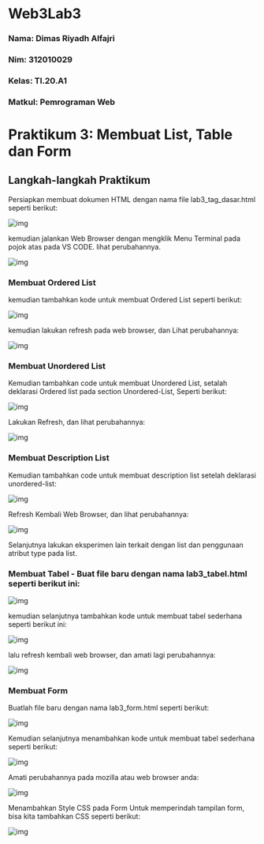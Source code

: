 # Web3Lab3


### Nama: Dimas Riyadh Alfajri
### Nim: 312010029
### Kelas: TI.20.A1
### Matkul: Pemrograman Web 



# Praktikum 3: Membuat List, Table dan Form
## Langkah-langkah Praktikum
   Persiapkan membuat dokumen HTML dengan nama file lab3_tag_dasar.html seperti berikut:

 ![img](screenshot/hasil1.png)

   kemudian jalankan Web Browser dengan mengklik Menu Terminal pada pojok atas pada VS CODE. lihat perubahannya.

 ![img](screenshot/hasil2.png)

 ### Membuat Ordered List
   
   kemudian tambahkan kode untuk membuat Ordered List seperti berikut:

 ![img](screenshot/hasil3.png)

   kemudian lakukan refresh pada web browser, dan Lihat perubahannya:

 ![img](screenshot/hasil4.png)

 ### Membuat Unordered List
   
   Kemudian tambahkan code untuk membuat Unordered List, setalah deklarasi Ordered list pada section Unordered-List, Seperti berikut:

 ![img](screenshot/hasil5.png)

   Lakukan Refresh, dan lihat perubahannya:

 ![img](screenshot/hasil6.png)

 ### Membuat Description List

   Kemudian tambahkan code untuk membuat description list setelah deklarasi unordered-list:

 ![img](screenshot/hasil7.png)

   Refresh Kembali Web Browser, dan lihat perubahannya:

 ![img](screenshot/hasil8.png)

   Selanjutnya lakukan eksperimen lain terkait dengan list dan penggunaan atribut type pada list.

 ### Membuat Tabel - Buat file baru dengan nama lab3_tabel.html seperti berikut ini:

 ![img](screenshot/hasil9.png)

   kemudian selanjutnya tambahkan kode untuk membuat tabel sederhana seperti berikut ini:

 ![img](screenshot/hasil10.png)

   lalu refresh kembali web browser, dan amati lagi perubahannya:

 ![img](screenshot/hasil11.png)

 ### Membuat Form

   Buatlah file baru dengan nama lab3_form.html seperti berikut:

 ![img](screenshot/hasil12.png)

   Kemudian selanjutnya menambahkan kode untuk membuat tabel sederhana seperti berikut:

 ![img](screenshot/hasil13.png)

   Amati perubahannya pada mozilla atau web browser anda:

 ![img](screenshot/hasil14.png)

   Menambahkan Style CSS pada Form Untuk memperindah tampilan form, bisa kita tambahkan CSS seperti berikut:

 ![img](screenshot/hasil15.png)
  




